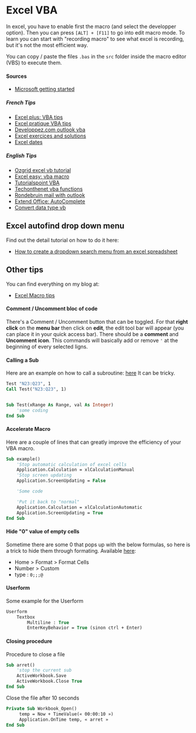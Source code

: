 # Excel VBA

In excel, you have to enable first the macro (and select the developper option). 
Then you can press `[ALT] + [F11]` to go into edit macro mode. 
To learn you can start with "recording macro" to see what excel is recording, but it's not the most efficient way.

You can copy / paste the files `.bas` in the `src` folder inside the macro editor (VBS) to execute them.

#### Sources

- [Microsoft getting started](https://msdn.microsoft.com/fr-fr/library/office/ee814737(v=office.14).aspx)


##### French Tips

- [Excel plus: VBA tips](http://www.excel-plus.fr/category/vba/) 
- [Excel pratique VBA tips](https://www.excel-pratique.com/)
- [Developpez.com outlook vba](http://dolphy35.developpez.com/article/outlook/vba/#LV-A)
- [Excel exercices and solutions](http://users.skynet.be/micdub/vba12.htm)
- [Excel dates](http://boisgontierjacques.free.fr/pages_site/dates.htm#saisieDate)


##### English Tips

- [Ozgrid excel vb tutorial](http://www.ozgrid.com/Excel/free-training/ExcelVBA1/excel-vba1-index.htm)
- [Excel easy: vba macro](http://www.excel-easy.com/vba.html)
- [Tutorialspoint VBA](https://www.tutorialspoint.com/vba/index.htm)
- [Techonthenet vba functions](https://www.techonthenet.com/excel/formulas/index_vba.php)
- [Rondebruin mail with outlook](http://www.rondebruin.nl/win/s1/outlook/mail.htm)
- [Extend Office: AutoComplete](https://www.extendoffice.com/documents/excel/2401-excel-drop-down-list-autocomplete.html)
- [Convert data type vb](http://www.convertdatatypes.com/Language-VB6-VBA.html)


## Excel autofind drop down menu

Find out the detail tutorial on how to do it here:

 - [How to create a dropdown search menu from an excel spreadsheet](https://sylhare.github.io/2015/02/15/Excel-autofind-dropdown-menu.html)


## Other tips

You can find everything on my blog at:

 - [Excel Macro tips](http://localhost:4000/2015/04/17/Excel-macro-tips.html)

#### Comment / Uncomment bloc of code

There's a Comment / Uncomment button that can be toggled. For that **right click** on the **menu bar** then click on **edit**, the edit tool bar will appear (you can place it in your quick access bar). There should be a **comment** and **Uncomment** **icon**. This commands will basically add or remove `'` at the beginning of every selected ligns. 

#### Calling a Sub

Here are an example on how to call a subroutine: [here](https://msdn.microsoft.com/en-us/library/office/gg251432.aspx)
It can be tricky.
```vb
Test "N23:Q23", 1
Call Test("N23:Q23", 1)


Sub Test(xRange As Range, val As Integer)
	'some coding
End Sub
```


#### Accelerate Macro

Here are a couple of lines that can greatly improve the efficiency of your VBA macro.

```vb
Sub example()
	'Stop automatic calculation of excel cells
	Application.Calculation = xlCalculationManual
	'Stop screen updating
	Application.ScreenUpdating = False

	'Some code

	'Put it back to "normal"
	Application.Calculation = xlCalculationAutomatic
	Application.ScreenUpdating = True
End Sub
```

#### Hide "0" value of empty cells

Sometime there are some 0 that pops up with the below formulas, so here is a trick to hide them through formating.
Available [here](https://support.office.com/en-us/article/Display-or-hide-zero-values-3ec7a433-46b8-4516-8085-a00e9e476b03):

- Home > Format > Format Cells
- Number > Custom
- type : `0;;;@`

#### Userform
Some example for the Userform

```vb
Userform
    Textbox 
        Multiline : True
        EnterKeyBehavior = True (sinon ctrl + Enter)
```


#### Closing procedure
Procedure to close a file

```vb
Sub arret()
	'stop the current sub
    ActiveWorkbook.Save
    ActiveWorkbook.Close True
End Sub
```

Close the file after 10 seconds

```vb
Private Sub Workbook_Open()
     temp = Now + TimeValue(« 00:00:10 »)
     Application.OnTime temp, « arret »
End Sub
```
